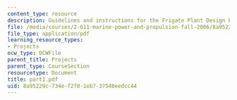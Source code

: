 ```yaml
---
content_type: resource
description: Guidelines and instructions for the Frigate Plant Design Project.
file: /media/courses/2-611-marine-power-and-propulsion-fall-2006/8a95229c734ef2f01eb737540eedcc44_part1.pdf
file_type: application/pdf
learning_resource_types:
- Projects
ocw_type: OCWFile
parent_title: Projects
parent_type: CourseSection
resourcetype: Document
title: part1.pdf
uid: 8a95229c-734e-f2f0-1eb7-37540eedcc44
---
```

